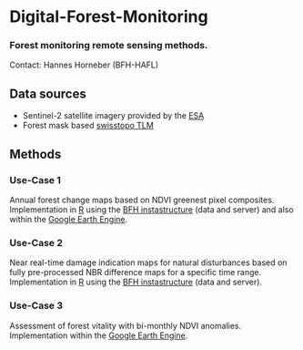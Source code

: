 # Digital-Forest-Monitoring

### Forest monitoring remote sensing methods.
Contact: Hannes Horneber (BFH-HAFL)

## Data sources

* Sentinel-2 satellite imagery provided by the [ESA](https://sentinel.esa.int/web/sentinel/missions/sentinel-2)
* Forest mask based [swisstopo TLM](https://www.swisstopo.admin.ch/de/wissen-fakten/topografisches-landschaftsmodell.html)

## Methods

### Use-Case 1

Annual forest change maps based on NDVI greenest pixel composites. Implementation in [R](https://www.r-project.org/) using the [BFH instastructure](https://web.bfh.science/) (data and server) and also within the [Google Earth Engine](https://earthengine.google.com).

### Use-Case 2

Near real-time damage indication maps for natural disturbances based on fully pre-processed NBR difference maps for a specific time range. Implementation in [R](https://www.r-project.org/) using the [BFH instastructure](https://web.bfh.science/) (data and server).

### Use-Case 3

Assessment of forest vitality with bi-monthly NDVI anomalies. Implementation within the [Google Earth Engine](https://earthengine.google.com).

